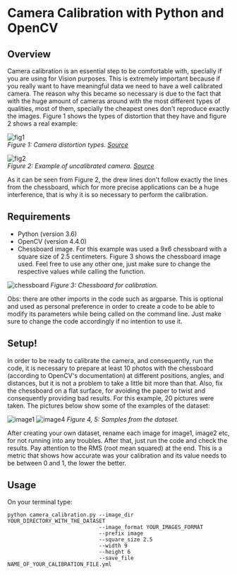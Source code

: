 # Camera Calibration with Python and OpenCV

## Overview

<p>
  Camera calibration is an essential step to be comfortable with, specially if you are using for Vision purposes. This is extremely important because if you really want to have meaningful data we need to have a well calibrated camera. The reason why this became so necessary is due to the fact that with the huge amount of cameras around with the most different types of qualities, most of them, specially the cheapest ones don't reproduce exactly the images. Figure 1 shows the types of distortion that they have and figure 2 shows a real example: 
</p>

![fig1](https://user-images.githubusercontent.com/37183299/142648035-aa4bde62-c597-4dcf-b50c-8ce8f5caf943.jpeg) <br>
*Figure 1: Camera distortion types. [Source](https://aliyasineser.medium.com/opencv-camera-calibration-e9a48bdd1844)* <br>

![fig2](https://user-images.githubusercontent.com/37183299/142648166-dd217d99-6ee0-427b-93f8-2b272730402a.jpg) <br>
*Figure 2: Example of uncalibrated camera. [Source](https://docs.opencv.org/3.4/dc/dbb/tutorial_py_calibration.html)*

<p>
  As it can be seen from Figure 2, the drew lines don't follow exactly the lines from the chessboard, which for more precise applications can be a huge interference, that is why it is so necessary to perform the calibration.
</p>

## Requirements


* Python (version 3.6)
* OpenCV (version 4.4.0)
* Chessboard image. For this example was used a 9x6 chessboard with a square size of 2.5 centimeters. Figure 3 shows the chessboard image used. Feel free to use any other one, just make sure to change the respective values while calling the function.



![chessboard](https://user-images.githubusercontent.com/37183299/142653771-7e7ffd7e-e8e6-4b43-8917-97a3538790dd.png)
*Figure 3: Chessboard for calibration.*




Obs: there are other imports in the code such as argparse. This is optional and used as personal preference in order to create a code to be able to modify its parameters while being called on the command line.
Just make sure to change the code accordingly if no intention to use it. 

## Setup!


<p>
  In order to be ready to calibrate the camera, and consequently, run the code, it is necessary to prepare at least 10 photos with the chessboard (according to OpenCV's documentation) at different positions, angles, and distances, but it is not a problem to take a little bit more than that. Also, fix the chessboard on a flat surface, for avoiding the paper to twist and consequently providing bad results. For this example, 20 pictures were taken. The pictures below show some of the examples of the dataset:
</p>


![image1](https://user-images.githubusercontent.com/37183299/142650315-a9779080-aaa5-424b-8b03-67cb53666f47.jpg)
![image4](https://user-images.githubusercontent.com/37183299/142650332-2926841e-f3d2-4738-9492-cfd7a4cf60a5.jpg)
*Figure 4, 5: Samples from the dataset.*

<p>
  After creating your own dataset, rename each image for image1, image2 etc, for not running into any troubles. After that, just run the code and check the results. Pay attention to the RMS (root mean squared) at the end. This is a metric that shows how accurate was your calibration and its value needs to be between 0 and 1, the lower the better.
</p>


## Usage
On your terminal type: <br>


```
python camera_calibration.py --image_dir YOUR_DIRECTORY_WITH_THE_DATASET 
                             --image_format YOUR_IMAGES_FORMAT 
                             --prefix image 
                             --square_size 2.5
                             --width 9 
                             --height 6 
                             --save_file NAME_OF_YOUR_CALIBRATION_FILE.yml
```
